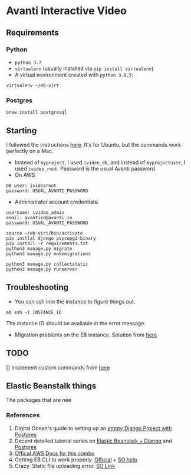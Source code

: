 Avanti Interactive Video
========================

## Requirements

### Python
* `python 3.7`
* `virtualenv` (usually installed via `pip install virtualenv`)
* A virtual environment created with `python 3.8.5`:
```
virtualenv ~/eb-virt
```

### Postgres

```
brew install postgresql
```

## Starting

I followed the instructions [here](https://www.digitalocean.com/community/tutorials/how-to-use-postgresql-with-your-django-application-on-ubuntu-14-04). It's for Ubuntu, but the commands work perfectly on a Mac. 

* Instead of `myproject`, I used `ivideo_db`, and instead of `myprojectuser`, I used `ivideo_root`. Password is the usual Avanti password. 
* On AWS
```
DB user: ivideoroot
password: USUAL_AVANTI_PASSWORD
```
* Administrator account credentials:
```
username: ivideo_admin
email: avantied@avanti.in
password: USUAL_AVANTI_PASSWORD
```

```
source ~/eb-virt/bin/activate
pip instlal django psycopg2-binary
pip install -r requirements.txt
python3 manage.py migrate
python3 manage.py makemigrations

python3 manage.py collectstatic
python3 manage.py runserver
```

## Troubleshooting

* You can ssh into the instance to figure things out.

```
eb ssh -i INSTANCE_ID
```
The instance ID should be available in the errot message. 
* Migration problems on the EB instance. Solution from [here](https://stackoverflow.com/questions/62457165/deploying-django-to-elastic-beanstalk-migrations-failed/63074781#63074781)


## TODO

[] Implement custom commands from [here](https://realpython.com/deploying-a-django-app-to-aws-elastic-beanstalk/)

## Elastic Beanstalk things

The packages that are nee
### References

1. Digital Ocean's guide to setting up an [empty Django Project with Postgres](https://www.digitalocean.com/community/tutorials/how-to-use-postgresql-with-your-django-application-on-ubuntu-14-04)
2. Decent detailed tutorial series on [Elastic Beanstalk + Django](https://www.starwindsoftware.com/blog/deploying-django-project-to-aws-elastic-beanstalk) and [Postgres](https://www.starwindsoftware.com/blog/deploying-django-project-to-aws-elastic-beanstalk-part-2-database-settings-configuration)
3. [Offical AWS Docs for this combo](https://docs.aws.amazon.com/elasticbeanstalk/latest/dg/create-deploy-python-django.html)
4. Getting EB CLI to work properly. [Official](https://docs.aws.amazon.com/elasticbeanstalk/latest/dg/eb-cli3-configuration.html) + [SO help](https://stackoverflow.com/questions/29190202/how-to-change-the-aws-account-using-the-elastic-beanstalk-cli)
5. Crazy. Static file uploading error. [SO Link](https://stackoverflow.com/questions/62273041/aws-elastic-beanstalk-can-not-find-static-files-for-django-app)
